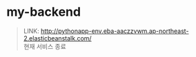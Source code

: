 # my-backend

> LINK: http://pythonapp-env.eba-aaczzvwm.ap-northeast-2.elasticbeanstalk.com/<br>
> 현재 서비스 종료 
